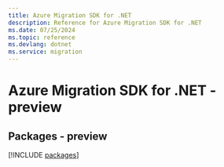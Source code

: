 ```yaml
---
title: Azure Migration SDK for .NET
description: Reference for Azure Migration SDK for .NET
ms.date: 07/25/2024
ms.topic: reference
ms.devlang: dotnet
ms.service: migration
---
```

# Azure Migration SDK for .NET - preview
## Packages - preview
[!INCLUDE [packages](migration-index.md)]